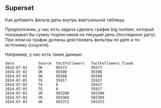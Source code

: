 ## Superset

Как добавить фильтр даты внутрь виртуальной таблицы

Предположим, у нас есть задача сделать график big number, который показывал бы сумму подписчиков на текущий день (последнюю дату). При этом на график должны действовать фильтры по дате и по источнику (соцсети).

Например, у нас есть такие данные:

    date           Source  factFollowers   factFollowers_fixed
    2024-07-01     OK      95573	       95573
    2024-07-02     OK      95580	       95580
    2024-07-03     OK	   95580	       95580
    2024-07-01     TG	   55917	       55917
    2024-07-02     TG	   0	           55917
    2024-07-03     TG	   0	           55917
    2024-07-01     VK	   503390	       503390
    2024-07-02     VK	   503384	       503384
    2024-07-03     VK	   503372	       503372

